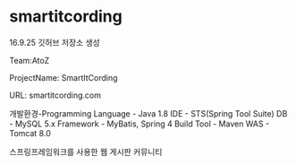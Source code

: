 # smartitcording

16.9.25 깃허브 저장소 생성

Team:AtoZ 

ProjectName: SmartItCording

URL: smartitcording.com

개발환경-Programming Language - Java 1.8
        IDE - STS(Spring Tool Suite)
        DB - MySQL 5.x 
        Framework - MyBatis, Spring 4
        Build Tool - Maven
        WAS - Tomcat 8.0

스프링프레임워크를 사용한 웹 게시판 커뮤니티


